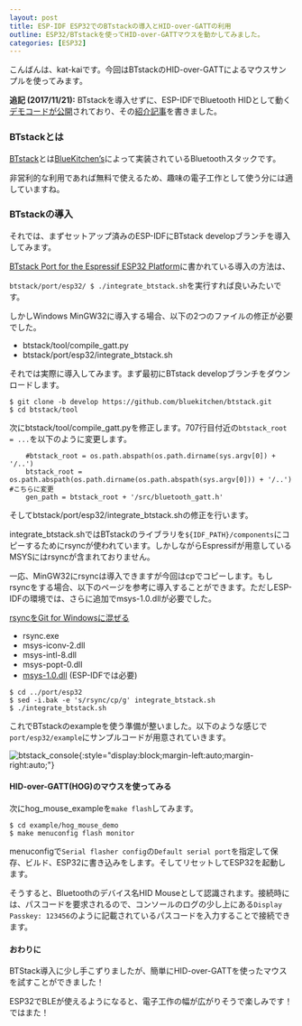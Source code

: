 ```yaml
---
layout: post
title: ESP-IDF ESP32でのBTstackの導入とHID-over-GATTの利用
outline: ESP32/BTstackを使ってHID-over-GATTマウスを動かしてみました。
categories: [ESP32]
---
```


こんばんは、kat-kaiです。今回はBTstackのHID-over-GATTによるマウスサンプルを使ってみます。

__追記 (2017/11/21):__ BTstackを導入せずに、ESP-IDFでBluetooth HIDとして動く[デモコードが公開](https://github.com/espressif/esp-idf/issues/782#issuecomment-342410213)されており、その[紹介記事](https://kat-kai.github.io/ESP-IDF%E3%81%A8ESP32%E3%81%A7Bluetooth-HID/)を書きました。

### BTstackとは
[BTstack](https://github.com/bluekitchen/btstack)とは[BlueKitchen’s](http://bluekitchen-gmbh.com/)によって実装されているBluetoothスタックです。

非営利的な利用であれば無料で使えるため、趣味の電子工作として使う分には適していますね。

### BTstackの導入
それでは、まずセットアップ済みのESP-IDFにBTstack developブランチを導入してみます。

[BTstack Port for the Espressif ESP32 Platform](https://github.com/bluekitchen/btstack/tree/develop/port/esp32)に書かれている導入の方法は、

```btstack/port/esp32/ $ ./integrate_btstack.sh```を実行すれば良いみたいです。

しかしWindows MinGW32に導入する場合、以下の2つのファイルの修正が必要でした。
- btstack/tool/compile_gatt.py
- btstack/port/esp32/integrate_btstack.sh


それでは実際に導入してみます。まず最初にBTstack developブランチをダウンロードします。

```
$ git clone -b develop https://github.com/bluekitchen/btstack.git
$ cd btstack/tool
```

次にbtstack/tool/compile_gatt.pyを修正します。707行目付近の```btstack_root = ...```を以下のように変更します。

```
    #btstack_root = os.path.abspath(os.path.dirname(sys.argv[0]) + '/..')
    btstack_root = os.path.abspath(os.path.dirname(os.path.abspath(sys.argv[0])) + '/..') #こちらに変更
    gen_path = btstack_root + '/src/bluetooth_gatt.h'
```


そしてbtstack/port/esp32/integrate_btstack.shの修正を行います。

integrate_btstack.shではBTstackのライブラリを```${IDF_PATH}/components```にコピーするためにrsyncが使われています。しかしながらEspressifが用意しているMSYSにはrsyncが含まれておりません。

一応、MinGW32にrsyncは導入できますが今回はcpでコピーします。もしrsyncをする場合、以下のページを参考に導入することができます。ただしESP-IDFの環境では、さらに追加でmsys-1.0.dllが必要でした。

[rsyncをGit for Windowsに混ぜる](https://hail2u.net/blog/software/install-rsync-to-git-for-windows.html)
- rsync.exe
- msys-iconv-2.dll
- msys-intl-8.dll
- msys-popt-0.dll
- [msys-1.0.dll](https://sourceforge.net/projects/mingw/files/MSYS/Base/msys-core/msys-1.0.19-1/) (ESP-IDFでは必要)



```
$ cd ../port/esp32
$ sed -i.bak -e 's/rsync/cp/g' integrate_btstack.sh
$ ./integrate_btstack.sh
```

これでBTstackのexampleを使う準備が整いました。以下のような感じで```port/esp32/example```にサンプルコードが用意されていきます。

![btstack_console](https://kat-kai.github.io/images/2017-10-04_btstack_console.png){:style="display:block;margin-left:auto;margin-right:auto;"}

#### HID-over-GATT(HOG)のマウスを使ってみる

次にhog_mouse_exampleを```make flash```してみます。

```
$ cd example/hog_mouse_demo
$ make menuconfig flash monitor
```

menuconfigで```Serial flasher config```の```Default serial port```を指定して保存、ビルド、ESP32に書き込みをします。そしてリセットしてESP32を起動します。

そうすると、Bluetoothのデバイス名HID Mouseとして認識されます。接続時には、パスコードを要求されるので、コンソールのログの少し上にある```Display Passkey: 123456```のように記載されているパスコードを入力することで接続できます。

#### おわりに
BTStack導入に少し手こずりましたが、簡単にHID-over-GATTを使ったマウスを試すことができました！

ESP32でBLEが使えるようになると、電子工作の幅が広がりそうで楽しみです！ではまた！
